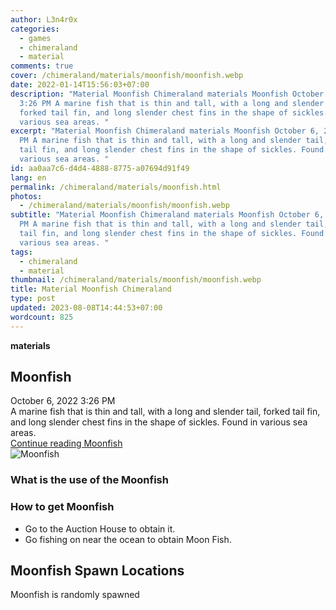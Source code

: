 ```yaml
---
author: L3n4r0x
categories:
  - games
  - chimeraland
  - material
comments: true
cover: /chimeraland/materials/moonfish/moonfish.webp
date: 2022-01-14T15:56:03+07:00
description: "Material Moonfish Chimeraland materials Moonfish October 6, 2022
  3:26 PM A marine fish that is thin and tall, with a long and slender tail,
  forked tail fin, and long slender chest fins in the shape of sickles. Found in
  various sea areas. "
excerpt: "Material Moonfish Chimeraland materials Moonfish October 6, 2022 3:26
  PM A marine fish that is thin and tall, with a long and slender tail, forked
  tail fin, and long slender chest fins in the shape of sickles. Found in
  various sea areas. "
id: aa0aa7c6-d4d4-4888-8775-a07694d91f49
lang: en
permalink: /chimeraland/materials/moonfish.html
photos:
  - /chimeraland/materials/moonfish/moonfish.webp
subtitle: "Material Moonfish Chimeraland materials Moonfish October 6, 2022 3:26
  PM A marine fish that is thin and tall, with a long and slender tail, forked
  tail fin, and long slender chest fins in the shape of sickles. Found in
  various sea areas. "
tags:
  - chimeraland
  - material
thumbnail: /chimeraland/materials/moonfish/moonfish.webp
title: Material Moonfish Chimeraland
type: post
updated: 2023-08-08T14:44:53+07:00
wordcount: 825
---
```


<link
  rel="stylesheet"
  href="https://rawcdn.githack.com/dimaslanjaka/Web-Manajemen/870a349/css/bootstrap-5-3-0-alpha3-wrapper.css"
/>
<section id="bootstrap-wrapper">
  <div data-bs-theme="dark">
    <div
      class="row g-0 border rounded overflow-hidden flex-md-row mb-4 shadow-sm position-relative bg-dark text-light"
    >
      <div class="col p-4 d-flex flex-column position-static">
        <strong class="d-inline-block mb-2 text-success">materials</strong>
        <h2 class="mb-0">Moonfish</h2>
        <div class="mb-1 text-muted">October 6, 2022 3:26 PM</div>
        <div class="mb-2 border p-1">
          A marine fish that is thin and tall, with a long and slender tail,
          forked tail fin, and long slender chest fins in the shape of sickles.
          Found in various sea areas.
        </div>
        <a
          href="/chimeraland/materials/moonfish.html"
          class="stretched-link d-none text-primary"
          >Continue reading Moonfish</a
        >
      </div>
      <div class="col-auto d-none d-md-block d-lg-block">
        <img
          src="https://www.webmanajemen.com/chimeraland/materials/moonfish/moonfish.webp"
          alt="Moonfish"
        />
      </div>
    </div>
    <div class="row">
      <div class="col-lg-6 col-12 mb-2">
        <div class="card">
          <div class="card-body">
            <h3 class="card-title">What is the use of the Moonfish</h3>
            <div class="card-text"><ul></ul></div>
          </div>
        </div>
      </div>
      <div class="col-lg-6 col-12 mb-2">
        <div class="card">
          <div class="card-body">
            <h3 class="card-title">How to get Moonfish</h3>
            <div class="card-text">
              <ul>
                <li>Go to the Auction House to obtain it.</li>
                <li>Go fishing on near the ocean to obtain Moon Fish.</li>
              </ul>
            </div>
          </div>
        </div>
      </div>
      <div class="col-12 mb-2">
        <h2>Moonfish Spawn Locations</h2>
        <p>Moonfish is randomly spawned</p>
      </div>
    </div>
  </div>
</section>